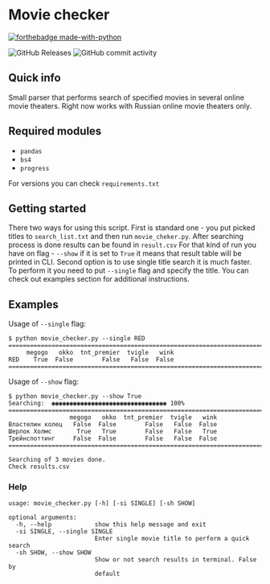 # Movie checker

[![forthebadge made-with-python](http://ForTheBadge.com/images/badges/made-with-python.svg)](https://www.python.org/) 

![GitHub Releases](https://img.shields.io/github/downloads/mvrck96/1k_movie_checker/0.1/total?logo=release&style=flat-square) ![GitHub commit activity](https://img.shields.io/github/commit-activity/w/mvrck96/1k_movie_checker)


## Quick info
Small parser that performs search of specified movies in several online movie theaters. Right now works with Russian 
online movie theaters only.

## Required modules

- `pandas`
- `bs4`
- `progress`

For versions you can check `requirements.txt`



## Getting started

There two ways for using this script. First is standard one - you put picked titles to
`search_list.txt` and then run  `movie_cheker.py`. After searching process is done results can be found in `result.csv`
For that kind of run you have on flag - `--show` 
if it is set to `True` it means that result table will be printed in CLI. Second option is to use
single title search it is much faster. To perform it you need to put `--single` flag and specify the title.
You can check out examples section for additional instructions.

## Examples

Usage of `--single` flag:

```shell script
$ python movie_checker.py --single RED
================================================================================
     megogo   okko  tnt_premier  tvigle   wink
RED    True  False        False   False  False
================================================================================
```

Usage of `--show` flag:

```shell script
$ python movie_checker.py --show True
Searching:  ◉◉◉◉◉◉◉◉◉◉◉◉◉◉◉◉◉◉◉◉◉◉◉◉◉◉◉◉◉◉◉◉ 100%
================================================================================
                 megogo   okko  tnt_premier  tvigle   wink
Властелин колец   False  False        False   False  False
Шерлок Холмс       True   True        False   False   True
Трейнспоттинг     False  False        False   False  False
================================================================================

Searching of 3 movies done.
Check results.csv
```

### Help

```shell script
usage: movie_checker.py [-h] [-si SINGLE] [-sh SHOW]

optional arguments:
  -h, --help            show this help message and exit
  -si SINGLE, --single SINGLE
                        Enter single movie title to perform a quick search
  -sh SHOW, --show SHOW
                        Show or not search results in terminal. False by
                        default

```
